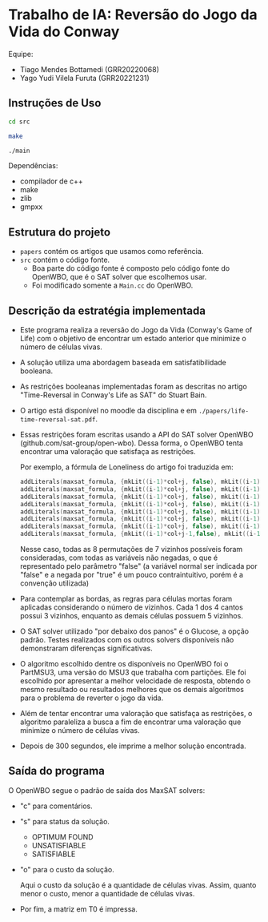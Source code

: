 # Trabalho de IA: Reversão do Jogo da Vida do Conway

Equipe:
-   Tiago Mendes Bottamedi (GRR20220068)
-   Yago Yudi Vilela Furuta (GRR20221231)

## Instruções de Uso

```sh
cd src

make

./main
```

Dependências:
- compilador de c++
- make
- zlib
- gmpxx

## Estrutura do projeto

-   `papers` contém os artigos que usamos como referência.
-   `src` contém o código fonte.
    - Boa parte do código fonte é composto pelo código fonte do OpenWBO, que é
      o SAT solver que escolhemos usar.
    - Foi modificado somente a `Main.cc` do OpenWBO.

## Descrição da estratégia implementada

-   Este programa realiza a reversão do Jogo da Vida (Conway's Game of Life)
    com o objetivo de encontrar um estado anterior que minimize o número de
    células vivas. 
-   A solução utiliza uma abordagem baseada em satisfatibilidade booleana.
-   As restrições booleanas implementadas foram as descritas no artigo
    "Time-Reversal in Conway's Life as SAT" do Stuart Bain. 
-   O artigo está disponível no moodle da disciplina e em
    `./papers/life-time-reversal-sat.pdf`.
-   Essas restrições foram escritas usando a API do SAT solver OpenWBO
    (github.com/sat-group/open-wbo). Dessa forma, o OpenWBO tenta encontrar uma
    valoração que satisfaça as restrições.

    Por exemplo, a fórmula de Loneliness do artigo foi traduzida em:

    ```c
    addLiterals(maxsat_formula, {mkLit((i-1)*col+j, false), mkLit((i-1)*col+j-1,false), mkLit((i-1)*col+j+1,false), mkLit(i*col+j-1, false), mkLit(i*col+j+1, false), mkLit((i+1)*col+j, false), mkLit((i+1)*col+j-1,false)});
    addLiterals(maxsat_formula, {mkLit((i-1)*col+j, false), mkLit((i-1)*col+j-1,false), mkLit((i-1)*col+j+1,false), mkLit(i*col+j-1, false), mkLit(i*col+j+1, false), mkLit((i+1)*col+j, false), mkLit((i+1)*col+j+1,false)});
    addLiterals(maxsat_formula, {mkLit((i-1)*col+j, false), mkLit((i-1)*col+j-1,false), mkLit((i-1)*col+j+1,false), mkLit(i*col+j-1, false), mkLit(i*col+j+1, false), mkLit((i+1)*col+j-1,false), mkLit((i+1)*col+j+1,false)});
    addLiterals(maxsat_formula, {mkLit((i-1)*col+j, false), mkLit((i-1)*col+j-1,false), mkLit((i-1)*col+j+1,false), mkLit(i*col+j-1, false), mkLit((i+1)*col+j-1,false), mkLit((i+1)*col+j, false), mkLit((i+1)*col+j+1,false)});
    addLiterals(maxsat_formula, {mkLit((i-1)*col+j, false), mkLit((i-1)*col+j-1,false), mkLit((i-1)*col+j+1,false), mkLit(i*col+j+1, false), mkLit((i+1)*col+j, false), mkLit((i+1)*col+j-1,false), mkLit((i+1)*col+j+1,false)});
    addLiterals(maxsat_formula, {mkLit((i-1)*col+j, false), mkLit((i-1)*col+j-1,false), mkLit(i*col+j-1, false), mkLit(i*col+j+1, false), mkLit((i+1)*col+j, false), mkLit((i+1)*col+j-1,false), mkLit((i+1)*col+j+1,false)});
    addLiterals(maxsat_formula, {mkLit((i-1)*col+j, false), mkLit((i-1)*col+j+1,false), mkLit(i*col+j-1, false), mkLit(i*col+j+1, false), mkLit((i+1)*col+j, false), mkLit((i+1)*col+j-1,false), mkLit((i+1)*col+j+1,false)});
    addLiterals(maxsat_formula, {mkLit((i-1)*col+j-1,false), mkLit((i-1)*col+j+1,false), mkLit(i*col+j-1, false), mkLit(i*col+j+1, false), mkLit((i+1)*col+j, false), mkLit((i+1)*col+j-1,false), mkLit((i+1)*col+j+1,false)});
    ```

    Nesse caso, todas as 8 permutações de 7 vizinhos possíveis foram consideradas, com todas as variáveis não negadas, o que é representado pelo parâmetro "false" (a variável normal ser indicada por "false" e a negada por "true" é um pouco contraintuitivo, porém é a convenção utilizada)

-   Para contemplar as bordas, as regras para células mortas foram aplicadas considerando o número de vizinhos. Cada 1 dos 4 cantos possui 3 vizinhos, enquanto as  demais células possuem 5 vizinhos.

-   O SAT solver utilizado "por debaixo dos panos" é o Glucose, a opção padrão. Testes realizados com os outros solvers disponíveis não demonstraram diferenças significativas.

-   O algoritmo escolhido dentre os disponíveis no OpenWBO foi o PartMSU3, uma versão do MSU3 que trabalha com partições. Ele foi escolhido por apresentar a melhor velocidade de resposta, obtendo o mesmo resultado ou resultados melhores que os demais algoritmos para o problema de reverter o jogo da vida. 

-   Além de tentar encontrar uma valoração que satisfaça as restrições, o
    algoritmo paraleliza a busca a fim de encontrar uma valoração que minimize o
    número de células vivas.
-   Depois de 300 segundos, ele imprime a melhor
    solução encontrada.

## Saída do programa

O OpenWBO segue o padrão de saída dos MaxSAT solvers:
-   "c" para comentários.
-   "s" para status da solução.
    - OPTIMUM FOUND
    - UNSATISFIABLE
    - SATISFIABLE
-   "o" para o custo da solução.
    
    Aqui o custo da solução é a quantidade de células vivas. Assim, quanto
    menor o custo, menor a quantidade de células vivas.

-   Por fim, a matriz em T0 é impressa.


